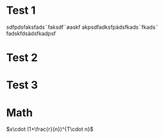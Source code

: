# Test 1

sdfpdsfaksfads¨faksdf¨øaskf
akpsdfadksfpädsfkads¨fkads¨
fadskfdsädsfkadpsf

# Test 2

# Test 3

# Math 
$x\cdot (1+\frac{r}{n})^{T\cdot n}$
